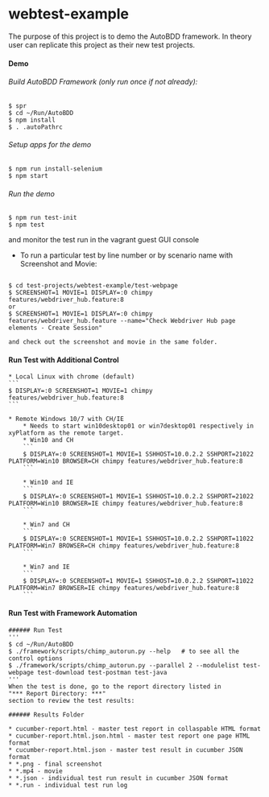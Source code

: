 # webtest-example

The purpose of this project is to demo the AutoBDD framework. In theory user can replicate this project as their new test projects.

#### Demo

###### Build AutoBDD Framework (only run once if not already):
```
$ spr
$ cd ~/Run/AutoBDD
$ npm install
$ . .autoPathrc
```

###### Setup apps for the demo
```
$ npm run install-selenium
$ npm start
```

###### Run the demo
```
$ npm run test-init
$ npm test
```

and monitor the test run in the vagrant guest GUI console
* To run a particular test by line number or by scenario name with Screenshot and Movie:
```

$ cd test-projects/webtest-example/test-webpage
$ SCREENSHOT=1 MOVIE=1 DISPLAY=:0 chimpy features/webdriver_hub.feature:8
or
$ SCREENSHOT=1 MOVIE=1 DISPLAY=:0 chimpy features/webdriver_hub.feature --name="Check Webdriver Hub page elements - Create Session"
```
    and check out the screenshot and movie in the same folder.

#### Run Test with Additional Control

    * Local Linux with chrome (default)
    ```
    $ DISPLAY=:0 SCREENSHOT=1 MOVIE=1 chimpy features/webdriver_hub.feature:8
    ```

    * Remote Windows 10/7 with CH/IE
        * Needs to start win10desktop01 or win7desktop01 respectively in xyPlatform as the remote target.
        * Win10 and CH
        ```
        $ DISPLAY=:0 SCREENSHOT=1 MOVIE=1 SSHHOST=10.0.2.2 SSHPORT=21022 PLATFORM=Win10 BROWSER=CH chimpy features/webdriver_hub.feature:8
        ```

        * Win10 and IE
        ```
        $ DISPLAY=:0 SCREENSHOT=1 MOVIE=1 SSHHOST=10.0.2.2 SSHPORT=21022 PLATFORM=Win10 BROWSER=IE chimpy features/webdriver_hub.feature:8
        ```

        * Win7 and CH
        ```
        $ DISPLAY=:0 SCREENSHOT=1 MOVIE=1 SSHHOST=10.0.2.2 SSHPORT=11022 PLATFORM=Win7 BROWSER=CH chimpy features/webdriver_hub.feature:8
        ```

        * Win7 and IE
        ```
        $ DISPLAY=:0 SCREENSHOT=1 MOVIE=1 SSHHOST=10.0.2.2 SSHPORT=11022 PLATFORM=Win7 BROWSER=IE chimpy features/webdriver_hub.feature:8        
        ```

#### Run Test with Framework Automation

    ###### Run Test
    '''
    $ cd ~/Run/AutoBDD
    $ ./framework/scripts/chimp_autorun.py --help   # to see all the control options
    $ ./framework/scripts/chimp_autorun.py --parallel 2 --modulelist test-webpage test-download test-postman test-java
    '''
    When the test is done, go to the report directory listed in
    "*** Report Directory: ***"
    section to review the test results:

    ###### Results Folder

    * cucumber-report.html - master test report in collaspable HTML format
    * cucumber-report.html.json.html - master test report one page HTML format
    * cucumber-report.html.json - master test result in cucumber JSON format
    * *.png - final screenshot
    * *.mp4 - movie
    * *.json - individual test run result in cucumber JSON format
    * *.run - individual test run log
    